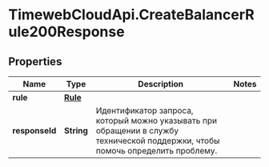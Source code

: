 # TimewebCloudApi.CreateBalancerRule200Response

## Properties

Name | Type | Description | Notes
------------ | ------------- | ------------- | -------------
**rule** | [**Rule**](Rule.md) |  | 
**responseId** | **String** | Идентификатор запроса, который можно указывать при обращении в службу технической поддержки, чтобы помочь определить проблему. | 


